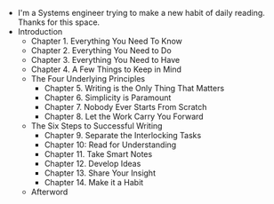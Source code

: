 - I'm a Systems engineer trying to make a new habit of daily reading. Thanks for this space.
- Introduction
    - Chapter 1. Everything You Need To Know
    - Chapter 2. Everything You Need to Do
    - Chapter 3. Everything You Need to Have
    - Chapter 4. A Few Things to Keep in Mind
    - The Four Underlying Principles
        - Chapter 5. Writing is the Only Thing That Matters
        - Chapter 6. Simplicity is Paramount
        - Chapter 7. Nobody Ever Starts From Scratch
        - Chapter 8. Let the Work Carry You Forward
    - The Six Steps to Successful Writing
        - Chapter 9. Separate the Interlocking Tasks
        - Chapter 10: Read for Understanding
        - Chapter 11. Take Smart Notes
        - Chapter 12. Develop Ideas  
        - Chapter 13. Share Your Insight
        - Chapter 14. Make it a Habit
    - Afterword
